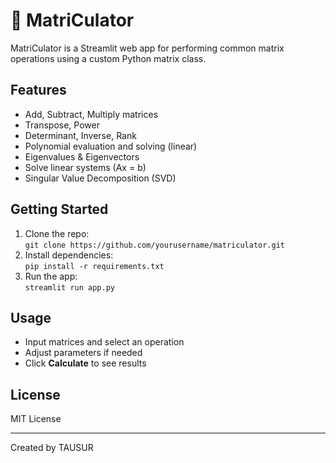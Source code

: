 # 🧮 MatriCulator

MatriCulator is a Streamlit web app for performing common matrix operations using a custom Python matrix class.

## Features

- Add, Subtract, Multiply matrices  
- Transpose, Power  
- Determinant, Inverse, Rank  
- Polynomial evaluation and solving (linear)  
- Eigenvalues & Eigenvectors  
- Solve linear systems (Ax = b)  
- Singular Value Decomposition (SVD)

## Getting Started

1. Clone the repo:  
   `git clone https://github.com/yourusername/matriculator.git`  
2. Install dependencies:  
   `pip install -r requirements.txt`  
3. Run the app:  
   `streamlit run app.py`

## Usage

- Input matrices and select an operation  
- Adjust parameters if needed  
- Click **Calculate** to see results

## License

MIT License

---

Created by TAUSUR  
